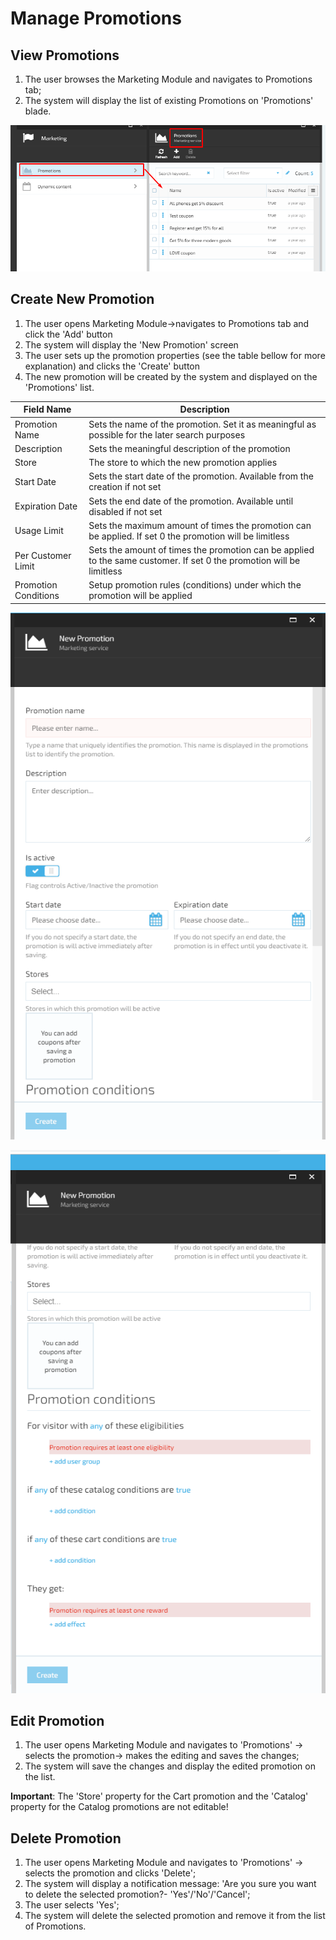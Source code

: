 # Manage Promotions

## View Promotions

1. The user browses the Marketing Module and navigates to Promotions tab;
1. The system will display the list of existing Promotions on 'Promotions' blade.

![Fig. View Promotions](media/screen-promotions-blade.png)

## Create New Promotion

1. The user opens Marketing Module->navigates to Promotions tab and click the 'Add' button
1. The system will display the 'New Promotion' screen
1. The user sets up the promotion properties (see the table bellow for more explanation) and clicks the 'Create' button
1. The new promotion will be created by the system and displayed on the 'Promotions' list. 

| Field Name | Description |
|------------|-------------|
|Promotion Name | Sets the name of the promotion. Set it as meaningful as possible for the later search purposes |
| Description | Sets the meaningful description of the promotion |
| Store | The store to which the new promotion applies |
| Start Date | Sets the start date of the promotion. Available from the creation if not set |
| Expiration Date | Sets the end date of the promotion. Available until disabled if not set |
| Usage Limit | Sets the maximum amount of times the promotion can be applied. If set 0 the promotion will be limitless |
| Per Customer Limit | Sets the amount of times the promotion can be applied to the same customer. If set 0 the promotion will be limitless |
| Promotion Conditions | Setup promotion rules (conditions) under which the promotion will be applied |

![Fig. Add Promotion](media/screen-add-promotion1.png)

![Fig. Add Promotion](media/screen-add-promotion2.png)

## Edit Promotion

1. The user opens Marketing Module and navigates to 'Promotions' -> selects the promotion-> makes the editing and saves the changes;
1. The system will save the changes and display the edited promotion on the list.

**Important**: The 'Store' property for the Cart promotion and the 'Catalog' property for the Catalog promotions are not editable!

## Delete Promotion

1. The user opens Marketing Module and navigates to 'Promotions' -> selects the promotion and clicks 'Delete';
1. The system will display a notification message: 'Are you sure you want to delete the selected promotion?- 'Yes'/'No'/'Cancel';
1. The user selects 'Yes';
1. The system will delete the selected promotion and remove it from the list of Promotions.


